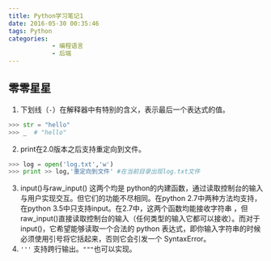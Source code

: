 ```yaml
---
title: Python学习笔记1
date: 2016-05-30 00:35:46
tags: Python
categories: 
            - 编程语言
            - 后端
---
```

## 零零星星
1. 下划线（`-`）在解释器中有特别的含义，表示最后一个表达式的值。
```Python 
>>> str = "hello"
>>> _  # "hello"
```
2. print在2.0版本之后支持重定向到文件。
```Python 
>>> log = open('log.txt','w')
>>> print >> log,'重定向到文件' #在当前目录出现log.txt文件
```
3. input()与raw_input()
这两个均是 python的内建函数，通过读取控制台的输入与用户实现交互。但它们的功能不尽相同。在python 2.7中两种方法均支持，在python 3.5中只支持input。在2.7中，这两个函数均能接收字符串 ，但raw_input()直接读取控制台的输入（任何类型的输入它都可以接收）。而对于 input()，它希望能够读取一个合法的 python 表达式，即你输入字符串的时候必须使用引号将它括起来，否则它会引发一个 SyntaxError。
4. `'''`
支持跨行输出。`"""`也可以实现。

